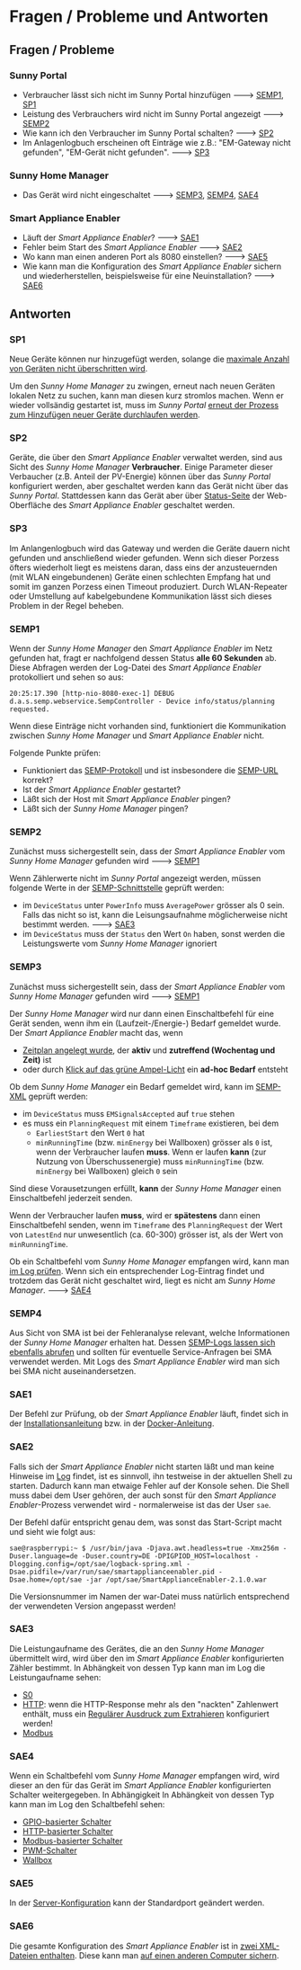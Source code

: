 # Fragen / Probleme und Antworten

## Fragen / Probleme
### Sunny Portal
- Verbraucher lässt sich nicht im Sunny Portal hinzufügen ---> [SEMP1](#semp1), [SP1](#sp1)
- Leistung des Verbrauchers wird nicht im Sunny Portal angezeigt ---> [SEMP2](#semp2)
- Wie kann ich den Verbraucher im Sunny Portal schalten? ---> [SP2](#sp2)
- Im Anlagenlogbuch erscheinen oft Einträge wie z.B.: "EM-Gateway nicht gefunden", "EM-Gerät nicht gefunden". ---> [SP3](#sp3)

### Sunny Home Manager
- Das Gerät wird nicht eingeschaltet ---> [SEMP3](#semp3), [SEMP4](#semp4), [SAE4](#sae4)

### Smart Appliance Enabler
- Läuft der *Smart Appliance Enabler*? ---> [SAE1](#sae1)
- Fehler beim Start des *Smart Appliance Enabler* ---> [SAE2](#sae2)
- Wo kann man einen anderen Port als 8080 einstellen? ---> [SAE5](#sae5)
- Wie kann man die Konfiguration des *Smart Appliance Enabler* sichern und wiederherstellen, beispielsweise für eine Neuinstallation? ---> [SAE6](#sae6)

## Antworten

### SP1
Neue Geräte können nur hinzugefügt werden, solange die [maximale Anzahl von Geräten nicht überschritten wird](SunnyPortal_DE.md#max-devices).

Um den *Sunny Home Manager* zu zwingen, erneut nach neuen Geräten lokalen Netz zu suchen, kann man diesen kurz stromlos machen. Wenn er wieder vollsändig gestartet ist, muss im *Sunny Portal* [erneut der Prozess zum Hinzufügen neuer Geräte durchlaufen werden](SunnyPortal_DE.md).

### SP2
Geräte, die über den *Smart Appliance Enabler* verwaltet werden, sind aus Sicht des *Sunny Home Manager* **Verbraucher**. Einige Parameter dieser Verbaucher (z.B. Anteil der PV-Energie) können über das *Sunny Portal* konfiguriert werden, aber geschaltet werden kann das Gerät nicht über das *Sunny Portal*. Stattdessen kann das Gerät aber über [Status-Seite](Status_DE.md) der Web-Oberfläche des *Smart Appliance Enabler* geschaltet werden.

### SP3
Im Anlangenlogbuch wird das Gateway und werden die Geräte dauern nicht gefunden und anschließend wieder gefunden. Wenn sich dieser Porzess öfters wiederholt liegt es meistens daran, dass eins der anzusteuernden (mit WLAN eingebundenen) Geräte einen schlechten Empfang hat und somit im ganzen Porzess einen Timeout produziert. Durch WLAN-Repeater oder Umstellung auf kabelgebundene Kommunikation lässt sich dieses Problem in der Regel beheben.

### SEMP1
Wenn der *Sunny Home Manager* den *Smart Appliance Enabler* im Netz gefunden hat, fragt er nachfolgend dessen Status **alle 60 Sekunden** ab. Diese Abfragen werden der Log-Datei des *Smart Appliance Enabler* protokolliert und sehen so aus:
```
20:25:17.390 [http-nio-8080-exec-1] DEBUG d.a.s.semp.webservice.SempController - Device info/status/planning requested.
```
Wenn diese Einträge nicht vorhanden sind, funktioniert die Kommunikation zwischen *Sunny Home Manager* und *Smart Appliance Enabler* nicht.

Folgende Punkte prüfen:
- Funktioniert das [SEMP-Protokoll](SEMP_DE.md) und ist insbesondere die [SEMP-URL](SEMP_DE.md#url) korrekt?
- Ist der *Smart Appliance Enabler* gestartet?
- Läßt sich der Host mit *Smart Appliance Enabler* pingen?
- Läßt sich der *Sunny Home Manager* pingen?

### SEMP2
Zunächst muss sichergestellt sein, dass der *Smart Appliance Enabler* vom *Sunny Home Manager* gefunden wird ---> [SEMP1](#semp1)

Wenn Zählerwerte nicht im *Sunny Portal* angezeigt werden, müssen folgende Werte in der [SEMP-Schnittstelle](SEMP_DE.md#xml) geprüft werden:
- im `DeviceStatus` unter `PowerInfo` muss `AveragePower` grösser als 0 sein. Falls das nicht so ist, kann die Leisungsaufnahme möglicherweise nicht bestimmt werden. ---> [SAE3](#sae3)
- im `DeviceStatus` muss der `Status` den Wert `On` haben, sonst werden die Leistungswerte vom *Sunny Home Manager* ignoriert

### SEMP3
Zunächst muss sichergestellt sein, dass der *Smart Appliance Enabler* vom *Sunny Home Manager* gefunden wird ---> [SEMP1](#semp1)

Der *Sunny Home Manager* wird nur dann einen Einschaltbefehl für eine Gerät senden, wenn ihm ein (Laufzeit-/Energie-) Bedarf gemeldet wurde. Der *Smart Appliance Enabler* macht das, wenn 
- [Zeitplan angelegt wurde](Schedules_DE.md), der **aktiv** und **zutreffend (Wochentag und Zeit)** ist
- oder durch [Klick auf das grüne Ampel-Licht](Status_DE.md#click-green) ein **ad-hoc Bedarf** entsteht

Ob dem *Sunny Home Manager* ein Bedarf gemeldet wird, kann im [SEMP-XML](SEMP_DE.md#xml) geprüft werden:
- im `DeviceStatus` muss `EMSignalsAccepted` auf `true` stehen
- es muss ein `PlanningRequest` mit einem `Timeframe` existieren, bei dem
  - `EarliestStart` den Wert `0` hat
  - `minRunningTime` (bzw. `minEnergy` bei Wallboxen) grösser als `0` ist, wenn der Verbraucher laufen **muss**. Wenn er laufen **kann** (zur Nutzung von Überschussenergie) muss `minRunningTime` (bzw. `minEnergy` bei Wallboxen) gleich `0` sein

Sind diese Vorausetzungen erfüllt, **kann** der *Sunny Home Manager* einen Einschaltbefehl jederzeit senden.

Wenn der Verbraucher laufen **muss**, wird er **spätestens** dann einen Einschaltbefehl senden, wenn im `Timeframe` des `PlanningRequest` der Wert von `LatestEnd` nur unwesentlich (ca. 60-300) grösser ist, als der Wert von `minRunningTime`.

Ob ein Schaltbefehl vom *Sunny Home Manager* empfangen wird, kann man [im Log prüfen](Control_DE.md#control-request). Wenn sich ein entsprechender Log-Eintrag findet und trotzdem das Gerät nicht geschaltet wird, liegt es nicht am *Sunny Home Manager*.  ---> [SAE4](#sae4)

### SEMP4
Aus Sicht von SMA ist bei der Fehleranalyse relevant, welche Informationen der *Sunny Home Manager* erhalten hat. Dessen [SEMP-Logs lassen sich ebenfalls abrufen](ConnectionAssist_DE.md) und sollten für eventuelle Service-Anfragen bei SMA verwendet werden. Mit Logs des *Smart Appliance Enabler* wird man sich bei SMA nicht auseinandersetzen.

### SAE1
Der Befehl zur Prüfung, ob der *Smart Appliance Enabler* läuft, findet sich in der [Installationsanleitung](InstallationManual_DE.md#status) bzw. in der [Docker-Anleitung](Docker_DE.md#container-status).

### SAE2
Falls sich der *Smart Appliance Enabler* nicht starten läßt und man keine Hinweise im [Log](Logging_DE.md) findet, ist es sinnvoll, ihn testweise in der aktuellen Shell zu starten. Dadurch kann man etwaige Fehler auf der Konsole sehen. Die Shell muss dabei dem User gehören, der auch sonst für den *Smart Appliance Enabler*-Prozess verwendet wird - normalerweise ist das der User `sae`.

Der Befehl dafür entspricht genau dem, was sonst das Start-Script macht und sieht wie folgt aus:
```console
sae@raspberrypi:~ $ /usr/bin/java -Djava.awt.headless=true -Xmx256m -Duser.language=de -Duser.country=DE -DPIGPIOD_HOST=localhost -Dlogging.config=/opt/sae/logback-spring.xml -Dsae.pidfile=/var/run/sae/smartapplianceenabler.pid -Dsae.home=/opt/sae -jar /opt/sae/SmartApplianceEnabler-2.1.0.war
```  
Die Versionsnummer im Namen der war-Datei muss natürlich entsprechend der verwendeten Version angepasst werden!

### SAE3
Die Leistungaufname des Gerätes, die an den *Sunny Home Manager* übermittelt wird, wird über den im *Smart Appliance Enabler* konfigurierten Zähler bestimmt. In Abhängkeit von dessen Typ kann man im Log die Leistungaufname sehen:
- [S0](SOMeter_DE.md#log)
- [HTTP](HttpMeter_DE.md#log): wenn die HTTP-Response mehr als den "nackten" Zahlenwert enthält, muss ein [Regulärer Ausdruck zum Extrahieren](ValueExtraction_DE.md) konfiguriert werden!
- [Modbus](ModbusMeter_DE.md#log)


### SAE4
Wenn ein Schaltbefehl vom *Sunny Home Manager* empfangen wird, wird dieser an den für das Gerät im *Smart Appliance Enabler* konfigurierten Schalter weitergegeben. In Abhängigkeit In Abhängkeit von dessen Typ kann man im Log den Schaltbefehl sehen:  
- [GPIO-basierter Schalter](GPIOSwitch_DE.md#log)
- [HTTP-basierter Schalter](HttpSwitch_DE.md#log)
- [Modbus-basierter Schalter](ModbusSwitch_DE.md#log)
- [PWM-Schalter](PwmSwitch_DE.md#log)
- [Wallbox](EVCharger_DE.md#log)

### SAE5
In der [Server-Konfiguration](ConfigurationFiles_DE.md#user-content-etc-default-smartapplianceenabler) kann der Standardport geändert werden.

### SAE6
Die gesamte Konfiguration des *Smart Appliance Enabler* ist in [zwei XML-Dateien enthalten](ConfigurationFiles_DE.md). Diese kann man [auf einen anderen Computer sichern](ConfigurationFiles_DE.md#user-content-scp).